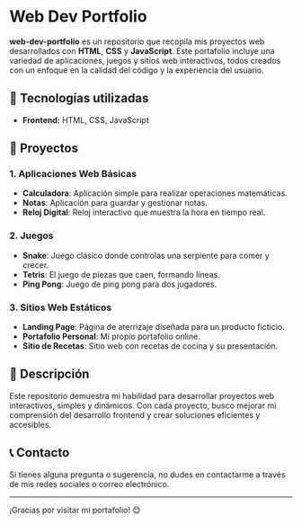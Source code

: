 # Web Dev Portfolio

**web-dev-portfolio** es un repositorio que recopila mis proyectos web desarrollados con **HTML**, **CSS** y **JavaScript**. Este portafolio incluye una variedad de aplicaciones, juegos y sitios web interactivos, todos creados con un enfoque en la calidad del código y la experiencia del usuario.

## 🚀 Tecnologías utilizadas
- **Frontend:** HTML, CSS, JavaScript

## 📂 Proyectos

### 1. Aplicaciones Web Básicas
- **Calculadora**: Aplicación simple para realizar operaciones matemáticas.
- **Notas**: Aplicación para guardar y gestionar notas.
- **Reloj Digital**: Reloj interactivo que muestra la hora en tiempo real.

### 2. Juegos
- **Snake**: Juego clásico donde controlas una serpiente para comer y crecer.
- **Tetris**: El juego de piezas que caen, formando líneas.
- **Ping Pong**: Juego de ping pong para dos jugadores.

### 3. Sitios Web Estáticos
- **Landing Page**: Página de aterrizaje diseñada para un producto ficticio.
- **Portafolio Personal**: Mi propio portafolio online.
- **Sitio de Recetas**: Sitio web con recetas de cocina y su presentación.

## 📜 Descripción
Este repositorio demuestra mi habilidad para desarrollar proyectos web interactivos, simples y dinámicos. Con cada proyecto, busco mejorar mi comprensión del desarrollo frontend y crear soluciones eficientes y accesibles.

## 📞 Contacto
Si tienes alguna pregunta o sugerencia, no dudes en contactarme a través de mis redes sociales o correo electrónico.

---

¡Gracias por visitar mi portafolio! 😊
